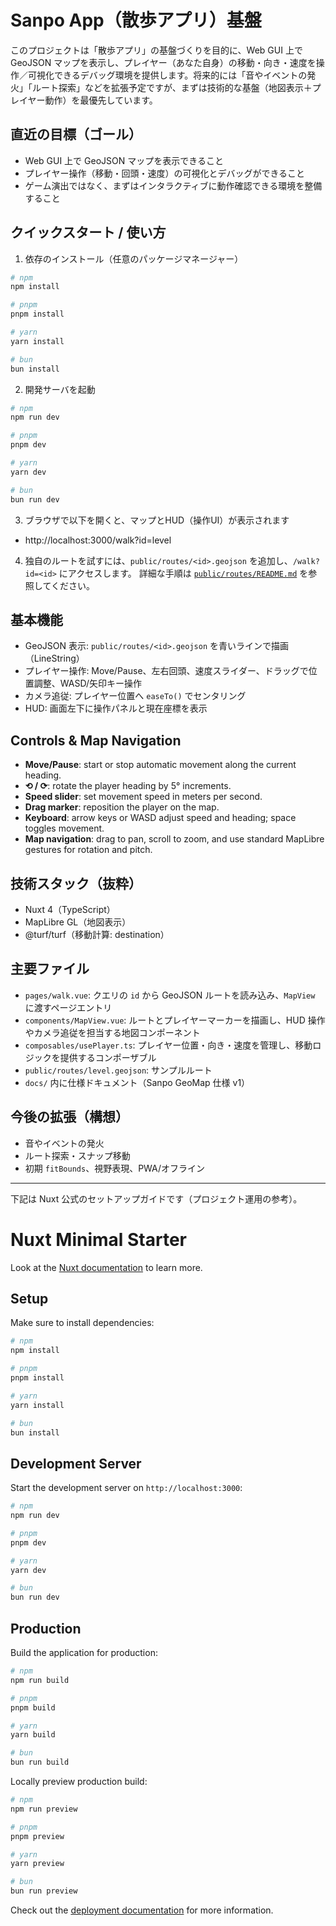 # Sanpo App（散歩アプリ）基盤

このプロジェクトは「散歩アプリ」の基盤づくりを目的に、Web GUI 上で GeoJSON マップを表示し、プレイヤー（あなた自身）の移動・向き・速度を操作／可視化できるデバッグ環境を提供します。将来的には「音やイベントの発火」「ルート探索」などを拡張予定ですが、まずは技術的な基盤（地図表示＋プレイヤー動作）を最優先しています。

## 直近の目標（ゴール）

- Web GUI 上で GeoJSON マップを表示できること
- プレイヤー操作（移動・回頭・速度）の可視化とデバッグができること
- ゲーム演出ではなく、まずはインタラクティブに動作確認できる環境を整備すること

## クイックスタート / 使い方

1) 依存のインストール（任意のパッケージマネージャー）

```bash
# npm
npm install

# pnpm
pnpm install

# yarn
yarn install

# bun
bun install
```

2) 開発サーバを起動

```bash
# npm
npm run dev

# pnpm
pnpm dev

# yarn
yarn dev

# bun
bun run dev
```

3) ブラウザで以下を開くと、マップとHUD（操作UI）が表示されます

- http://localhost:3000/walk?id=level

4) 独自のルートを試すには、`public/routes/<id>.geojson` を追加し、`/walk?id=<id>` にアクセスします。
   詳細な手順は [`public/routes/README.md`](public/routes/README.md) を参照してください。

## 基本機能

- GeoJSON 表示: `public/routes/<id>.geojson` を青いラインで描画（LineString）
- プレイヤー操作: Move/Pause、左右回頭、速度スライダー、ドラッグで位置調整、WASD/矢印キー操作
- カメラ追従: プレイヤー位置へ `easeTo()` でセンタリング
- HUD: 画面左下に操作パネルと現在座標を表示

## Controls & Map Navigation

- **Move/Pause**: start or stop automatic movement along the current heading.
- **⟲ / ⟳**: rotate the player heading by 5° increments.
- **Speed slider**: set movement speed in meters per second.
- **Drag marker**: reposition the player on the map.
- **Keyboard**: arrow keys or WASD adjust speed and heading; space toggles movement.
- **Map navigation**: drag to pan, scroll to zoom, and use standard MapLibre gestures for rotation and pitch.

## 技術スタック（抜粋）

- Nuxt 4（TypeScript）
- MapLibre GL（地図表示）
- @turf/turf（移動計算: destination）

## 主要ファイル

- `pages/walk.vue`: クエリの `id` から GeoJSON ルートを読み込み、`MapView` に渡すページエントリ
- `components/MapView.vue`: ルートとプレイヤーマーカーを描画し、HUD 操作やカメラ追従を担当する地図コンポーネント
- `composables/usePlayer.ts`: プレイヤー位置・向き・速度を管理し、移動ロジックを提供するコンポーザブル
- `public/routes/level.geojson`: サンプルルート
- `docs/` 内に仕様ドキュメント（Sanpo GeoMap 仕様 v1）

## 今後の拡張（構想）

- 音やイベントの発火
- ルート探索・スナップ移動
- 初期 `fitBounds`、視野表現、PWA/オフライン

---

下記は Nuxt 公式のセットアップガイドです（プロジェクト運用の参考）。

# Nuxt Minimal Starter

Look at the [Nuxt documentation](https://nuxt.com/docs/getting-started/introduction) to learn more.

## Setup

Make sure to install dependencies:

```bash
# npm
npm install

# pnpm
pnpm install

# yarn
yarn install

# bun
bun install
```

## Development Server

Start the development server on `http://localhost:3000`:

```bash
# npm
npm run dev

# pnpm
pnpm dev

# yarn
yarn dev

# bun
bun run dev
```

## Production

Build the application for production:

```bash
# npm
npm run build

# pnpm
pnpm build

# yarn
yarn build

# bun
bun run build
```

Locally preview production build:

```bash
# npm
npm run preview

# pnpm
pnpm preview

# yarn
yarn preview

# bun
bun run preview
```

Check out the [deployment documentation](https://nuxt.com/docs/getting-started/deployment) for more information.
